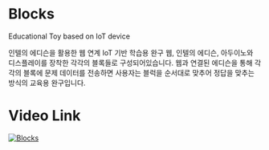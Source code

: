 # Blocks
Educational Toy based on IoT device

인텔의 에디슨을 활용한 웹 연계 IoT 기반 학습용 완구
웹, 인텔의 에디슨, 아두이노와 디스플레이를 장착한 각각의 블록들로 구성되어있습니다.
웹과 연결된 에디슨을 통해 각각의 블록에 문제 데이터를 전송하면 사용자는 블럭을 순서대로 맞추어 정답을 맞추는 방식의 교육용 완구입니다.


# Video Link
[![Blocks](http://img.youtube.com/vi/StTqXEQ2l-Y/0.jpg)](https://youtu.be/CeeUtMo8t5Q "Blocks")
